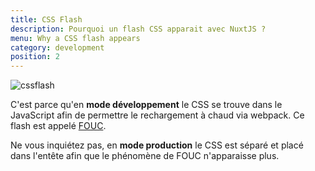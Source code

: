 ```yaml
---
title: CSS Flash
description: Pourquoi un flash CSS apparait avec NuxtJS ?
menu: Why a CSS flash appears
category: development
position: 2
---
```


![cssflash](/flash_css.gif)

C'est parce qu'en **mode développement** le CSS se trouve dans le JavaScript afin de permettre le rechargement à chaud via webpack. Ce flash est appelé [FOUC](https://fr.wikipedia.org/wiki/FOUC).

Ne vous inquiétez pas, en **mode production** le CSS est séparé et placé dans l'entête afin que le phénomène de FOUC n'apparaisse plus.
